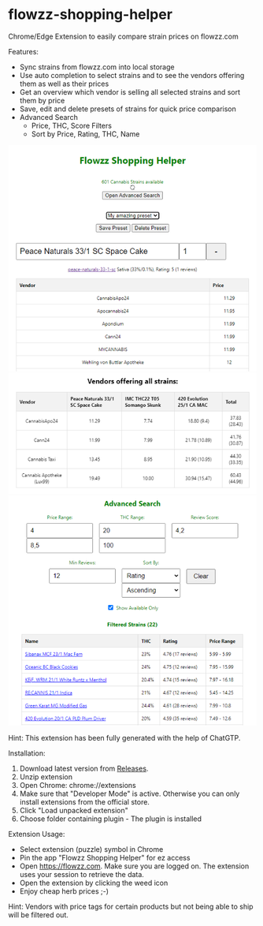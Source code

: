 # flowzz-shopping-helper

Chrome/Edge Extension to easily compare strain prices on flowzz.com

Features:
* Sync strains from flowzz.com into local storage
* Use auto completion to select strains and to see the vendors offering them as well as their prices
* Get an overview which vendor is selling all selected strains and sort them by price
* Save, edit and delete presets of strains for quick price comparison
* Advanced Search
  * Price, THC, Score Filters
  * Sort by Price, Rating, THC, Name

![extension1](demo/extension1.png)
![extension2](demo/extension2.png)
![extension2](demo/extension3.png)

Hint: This extension has been fully generated with the help of ChatGTP.

Installation:
1. Download latest version from [Releases](https://github.com/FrittenToni/flowzz-shopping-helper/releases).
2. Unzip extension
3. Open Chrome: chrome://extensions
3. Make sure that "Developer Mode" is active. Otherwise you can only install extensions from the official store.
4. Click "Load unpacked extension"
5. Choose folder containing plugin - The plugin is installed

Extension Usage:
* Select extension (puzzle) symbol in Chrome
* Pin the app "Flowzz Shopping Helper" for ez access
* Open https://flowzz.com. Make sure you are logged on. The extension uses your session to retrieve the data.
* Open the extension by clicking the weed icon
* Enjoy cheap herb prices ;-)

Hint: Vendors with price tags for certain products but not being able to ship will be filtered out.
